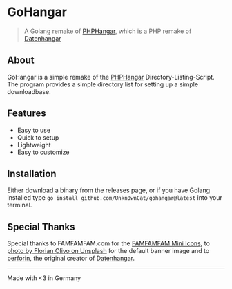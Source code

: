 # GoHangar
>A Golang remake of [PHPHangar](https://github.com/Unkn0wnCat/PHPHangar), which is a PHP remake of
> [Datenhangar](https://sourceforge.net/p/datenhangar/wiki/Home/)

## About

GoHangar is a simple remake of the [PHPHangar](https://github.com/Unkn0wnCat/PHPHangar) Directory-Listing-Script. The
program provides a simple directory list for setting up a simple downloadbase.

## Features

* Easy to use
* Quick to setup
* Lightweight
* Easy to customize

## Installation

Either download a binary from the releases page, or if you have Golang installed type
`go install github.com/Unkn0wnCat/gohangar@latest` into your terminal.

## Special Thanks

Special thanks to FAMFAMFAM.com for the [FAMFAMFAM Mini Icons](http://www.famfamfam.com/lab/icons/mini/), to
[photo by Florian Olivo on Unsplash](https://unsplash.com/photos/0juN5ROSxzc?utm_source=unsplash&utm_medium=referral&utm_content=creditCopyText)
for the default banner image and to [perforin](https://sourceforge.net/u/perforin/), the original creator of
[Datenhangar](https://sourceforge.net/p/datenhangar/wiki/Home/).

---
Made with <3 in Germany
